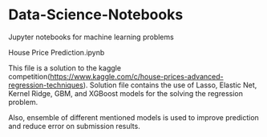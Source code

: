 # Data-Science-Notebooks
Jupyter notebooks for machine learning problems

House Price Prediction.ipynb

This file is a solution to the kaggle competition(https://www.kaggle.com/c/house-prices-advanced-regression-techniques).
Solution file contains the use of Lasso, Elastic Net, Kernel Ridge, GBM, and XGBoost models for the solving the regression problem.

Also, ensemble of different mentioned models is used to improve prediction and reduce error on submission results.

